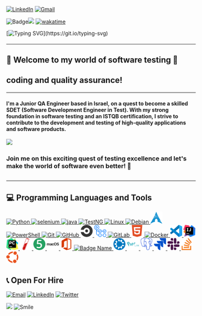  [![LinkedIn](https://img.shields.io/badge/linkedin-%230077B5.svg?&style=for-the-badge&logo=linkedin&logoColor=white)](https://www.linkedin.com/in/daviddereje/) [![Gmail](https://img.shields.io/badge/gmail-%23D14836.svg?&style=for-the-badge&logo=gmail&logoColor=white)](https://derejeisack@gmail.com) 

![Badge](https://img.shields.io/static/v1?label=Status&message=Active&color=green)![](https://komarev.com/ghpvc/?username=iDereje&color=green) [![wakatime](https://wakatime.com/badge/github/iDereje/iDereje.github.io.svg)](https://wakatime.com/badge/github/iDereje/iDereje.github.io)


 [![Typing SVG](https://readme-typing-svg.herokuapp.com?color=%2336BCF7&center=false&vCenter=flase&width=700&lines=Hi+there+👋,+My+name+is+David!;I'm+a+Quality+Assurance+Test+Engineer🧰;Ensuring+quality+in+software💻+is+my+passion;Finding+bugs🐞+and+making+software+🚀better;Debugging+like+a+ninja🥷;+and+Reporting+issues+like+a+pro⚔️+is+my+goal✅;)](https://git.io/typing-svg)




#### <hr>
## 🌟 Welcome to my world of software testing 🧪 
## coding and quality assurance! 
#### <hr>
#### I'm a Junior QA Engineer based in Israel, on a quest to become a skilled SDET (Software Development Engineer in Test). With my strong foundation in software testing and an ISTQB certification, I strive to contribute to the development and testing of high-quality applications and software products.

<a href="https://wakatime.com"><img src="https://wakatime.com/share/@DavidDereje/babbb770-80ad-445b-9362-0353f063d94c.png" /></a>


### Join me on this exciting quest of testing excellence and let's make the world of software even better! 🚀

## <hr>

## 💻 Programming  Languages and Tools

<div align="left">

<a href="https://www.python.org">
  <img src="https://cdn.iconscout.com/icon/free/png-256/python-3521655-2945099.png" alt="Python" width="32" height="32" />
</a>
  

<a href="https://www.selenium.dev">
  <img src="https://img.icons8.com/?size=2x&id=VOnRj9vGpXV8&format=png" alt="selenium" width="32" height="32" 
</a>
  

<a href="https://docs.oracle.com/en/java/">
  <img src="https://img.icons8.com/?size=2x&id=WbhlkucPF3tZ&format=png" alt="java" width="32" height="32" />
</a>
  

<a href="https://testng.org">
  <img src="https://img.icons8.com/color/48/000000/test-tube-rack.png" alt="TestNG" width="32" height="32"/>
</a>
  

  

<a href="https://www.linux.org/">
  <img src="https://img.icons8.com/color/48/000000/linux.png" alt="Linux" width="32" height="32"/>
</a>
  

<a href="https://www.debian.org/">
  <img src="https://img.icons8.com/color/48/000000/debian.png" alt="Debian" width="32" height="32"/>
</a>
  
  
<a href="https://archlinux.org/">
  <img src="icons/Arch_Linux_-Crystal-_icon_2.svg" alt="Debian" width="32" height="32"/>
</a>
  
  
<a href="https://docs.microsoft.com/en-us/powershell/">
  <img src="https://img.icons8.com/color/48/000000/powershell.png" alt="PowerShell" width="32" height="32"/>
</a>
  

<a href="https://git-scm.com">
  <img src="https://img.icons8.com/color/48/000000/git.png" alt="Git" width="32" height="32" />
</a>
  

<a href="https://github.com">
  <img src="https://img.icons8.com/color/48/000000/github.png" alt="GitHub" width="32" height="32" />
  
</a>
  <a href="https://circleci.com/docs/" target="_blank">
  <img src="https://github.com/iDereje/iDereje/raw/c65cebe8f8bdbb87113c5bcc88a8c4657d6f72e2/icons/circleci-color.svg" alt="CircleCI" width="32" height="32" />
</a>

<a href="https://github.com/features/actions" target="_blank">
  <img src="https://github.com/iDereje/iDereje/raw/c65cebe8f8bdbb87113c5bcc88a8c4657d6f72e2/icons/githubactions-color.svg" alt="GitHub Actions" width="32" height="32" />
</a>

<a href="https://about.gitlab.com" target="_blank">
  <img src="https://github.com/iDereje/iDereje/raw/c65cebe8f8bdbb87113c5bcc88a8c4657d6f72e2
/icons/gitlab-color.svg" alt="GitLab" width="32" height="32" />
</a>

<a href="https://developer.mozilla.org/en-US/docs/Web/Guide/HTML/HTML5" target="_blank">
  <img src="https://github.com/iDereje/iDereje/raw/c65cebe8f8bdbb87113c5bcc88a8c4657d6f72e2/icons/html5-color.svg" alt="HTML5" width="32" height="32" />
</a>


<a href="https://www.docker.com">
  <img src="https://img.icons8.com/color/48/000000/docker.png" alt="Docker" width="32" height="32"/>
</a>
  
  
<a href="https://code.visualstudio.com/docs">
  <img src="icons/vscode.svg" alt="Docker" width="32" height="32"/>
</a>
  
  
<a href="https://www.jetbrains.com/help/idea/getting-started.html">
  <img src="icons/IntelliJ_IDEA_Icon.svg" alt="Intellij" width="32" height="32"/>
</a>
  
  
<a href="https://www.jetbrains.com/help/pycharm/settings-tools-python-integrated-tools.html">
  <img src="icons/PyCharm_Icon.svg" alt="Intellij" width="32" height="32"/>
</a>
  
  <a href="https://jekyllrb.com/docs/" target="_blank">
  <img src="https://github.com/iDereje/iDereje/raw/c65cebe8f8bdbb87113c5bcc88a8c4657d6f72e2/icons/jekyll-color.svg" alt="Jekyll" width="32" height="32" />
</a>

<a href="https://junit.org/junit5/docs/current/user-guide/" target="_blank">
  <img src="https://github.com/iDereje/iDereje/raw/c65cebe8f8bdbb87113c5bcc88a8c4657d6f72e2/icons/junit5-color.svg" alt="JUnit 5" width="32" height="32" />
</a>

<a href="https://www.apple.com/macos" target="_blank">
  <img src="https://github.com/iDereje/iDereje/raw/c65cebe8f8bdbb87113c5bcc88a8c4657d6f72e2/icons/macos-color.svg" alt="macOS" width="32" height="32" />
</a>

<a href="https://www.microsoft.com/microsoft-365" target="_blank">
  <img src="https://github.com/iDereje/iDereje/raw/c65cebe8f8bdbb87113c5bcc88a8c4657d6f72e2/icons/microsoftoffice-color.svg" alt="Microsoft Office" width="32" height="32" />
</a>
  
  
 
<a href ="https://learn.microsoft.com/en-us/sql/?view=sql-server-ver16">
  <img src="https://hrcdn.net/fcore/assets/badges/sql-89e76e7082.svg" alt="Badge Name" width="32" height="32">
</a>

 <a href="https://kubuntu.org" target="_blank">
  <img src="https://github.com/iDereje/iDereje/raw/c65cebe8f8bdbb87113c5bcc88a8c4657d6f72e2/icons/kubuntu-color.svg" alt
="Kubuntu" width="32" height="32" />
</a>



<a href="https://pop.system76.com" target="_blank">
  <img src="https://github.com/iDereje/iDereje/raw/c65cebe8f8bdbb87113c5bcc88a8c4657d6f72e2/icons/popos-color.svg" alt="Pop!_OS" width="32" height="32" />
</a>

<a href="https://www.postgresql.org/docs/" target="_blank">
  <img src="https://github.com/iDereje/iDereje/raw/c65cebe8f8bdbb87113c5bcc88a8c4657d6f72e2/icons/postgresql-color.svg" alt="PostgreSQL" width="32" height="32" />
</a>
 <a href="https://www.atlassian.com/software/jira" target="_blank">
  <img src="https://github.com/iDereje/iDereje/raw/dcb4a7b41dfeb220ee0cc20a7cc0e21d6c345567/icons/jira-color.svg" alt="Jira" width="32" height="32" />
</a>

 <a href="https://slack.com" target="_blank">
  <img src="https://github.com/iDereje/iDereje/raw/dcb4a7b41dfeb220ee0cc20a7cc0e21d6c345567/icons/slack-color.svg" alt="Slack" width="32" height="32" />
</a>

<a href="https://stackoverflow.com" target="_blank">
  <img src="https://github.com/iDereje/iDereje/raw/dcb4a7b41dfeb220ee0cc20a7cc0e21d6c345567/icons/stackoverflow-color.svg" alt="Stack Overflow" width="32" height="32" />
</a>

<a href="https://ubuntu.com" target="_blank">
    <img src="https://github.com/iDereje/iDereje/raw/dcb4a7b41dfeb220ee0cc20a7cc0e21d6c345567/icons/ubuntu-color.svg" alt="Ubuntu" width="32" height="32" />
</a>
  
</div>

## 📞 Open For Hire  
<div align="left">
  <a href="mailto:derejeisack@gmail.com"><img src="https://img.icons8.com/color/48/000000/gmail.png" alt="Email" width="40" height="40"/></a>
  <a href="https://www.linkedin.com/in/daviddereje/"><img src="https://img.icons8.com/color/48/000000/linkedin.png" alt="LinkedIn" width="40" height="40"/></a>
  <a href="https://twitter.com/DavidDerejeM"><img src="https://img.icons8.com/color/48/000000/twitter.png" alt="Twitter" width="40" height="40"/></a>
</div>

![](https://komarev.com/ghpvc/?username=iDereje&color=green) <span>  <img src="https://img.icons8.com/?size=512&id=IFmZRpbkaJYA&format=png" alt="Smile " width="150" height="150" /> 



